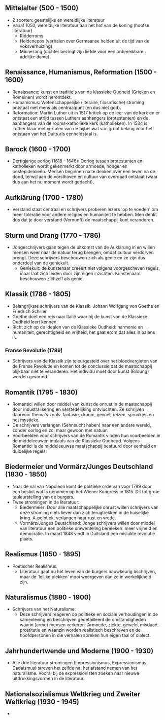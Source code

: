 ## Mittelalter (500 - 1500)
- 2 soorten: geestelijke en wereldlijke literatuur
- Vanaf 1050, wereldlijke literatuur aan het hof van de koning (hoofse literatuur)
    - Ridderroms
    - Heldenepos (verhalen over Germaanse helden uit de tijd van de voksverhuizing)
    - Minnezang (dichter bezingt zijn liefde voor een onbereikbare, adelijke dame)

## Renaissance, Humanismus, Reformation (1500 - 1600)
- Renaissance: kunst en traditie's van de klassieke Oudheid (Grieken en Romeinen) wordt herontdekt.
- Humanismus: Wetenschappelijke (literaire, filosofische) stroming ontstaat met mens als centraalpunt (en dus niet god).
- Reformation: Martin Luther uit in 1517 kritiek op de leer van de kerk en er ontstaat een strijd tussen Luthers aanhangers (protestanten) en de aanhangers van de rooms-katholieke kerk (katholieken). In 1534 is Luther klaar met vertalen van de bijbel wat van groot belang voor het ontstaan van het Duits als eenheidstaal is.

## Barock (1600 - 1700)
- Dertigjarige oorlog (1618 - 1648): Oorlog tussen protestanten en katholieken wordt gekenmerkt door armoede, honger en pestepidemieën. Mensen beginnen na te denken over een leven na de dood, terwijl aan de vorsthoven en cultuur van overdaad ontstaat (waar dus aan het nu moment wordt gedacht).

## Aufklärung (1700 - 1780)
- Verstand staat centraal en schrijvers proberen lezers 'op te voeden' om meer toleratie voor andere religies en humaniteit te hebben. Men denkt dus dat je door verstand (Vernunft) de maatschappij kunt veranderen.

## Sturm und Drang (1770 - 1786)
- Jongeschrijvers gaan tegen de uitkomst van de Auklärung in en willen mensen weer naar de natuur terug brengen, omdat cultuur verdorven brengt. Deze schrijvers beschouwen zich als genie en ze zijn dus onderdeel van de geniekult.
    - Geniekult: de kunstenaar creëert niet volgens voorgescheven regels, maar laat zich leiden door zijn eigen inzichten. Kunstenaars beschouwen zichzelf als genie.

## Klassik (1786 - 1805)
- Belangrijkste schrijvers van de Klassik: Johann Wolfgang von Goethe en Friedrich Schiller
- Goethe doet een reis naar Italië waar hij de kunst van de Klassieke Oudheid leert kennen.
- Richt zich op de idealen van de Klassieke Oudheid: harmonie en humaniteit, gerechtigheid en vrijheid, het gaat erom dat alles in balans is.

### Franse Revolutie (1789)
- Schrijvers van de Klassik zijn teleurgesteld over het bloedvergieten van de Franse Revolutie en komen tot de conclussie dat de maatschappij blijkbaar niet te veranderen. Het individu moet door kunst (Bildung) worden gevormd.

## Romantik (1795 - 1830)
- Romantici willen door middel van kunst de onrust in de maatschappij door industralisering en verstedelijking ontvluchten. Ze schrijven daarvoor thema's zoals: fantasie, droom, gevoel, reizen, sprookjes en het mystieke.
- De schrijvers verlangen (Sehnsucht haben) naar een andere wereld, zonder oorlog en zo, maar gewoon met natuur.
- Voorbeelden voor schrijvers van de Romantik vinden hun voorbeelden in de middeleeuwen inplaats van de Klassieke Oudheud. Volgens Romantici is de middeleeuwse maatschappij bestuurd door eenheid en duidelijke regels.

## Biedermeier und Vormärz/Junges Deutschland (1830 - 1850)
- Naar de val van Napoleon komt de politieke orde van voor 1789 door een besluit wat is genomen op het Wiener Kongress in 1815. Dit tot grote teuleurstelling van de burgers.
- Twee stromingen in de literatuur:
    - Biedermeier: Door alle maatschappelijke onrust willen schrijvers van deze stroming niets liever dan zich terugtrekken in de huiselijke kring. A-polotiek, verlangen naar rust en vrede.
    - Vormärz/Junges Deutschland: Jonge schrijvers willen door middel van literatuur een politieke omwenteling bereieken: meer vrijheid en democratie. In maart 1848 vindt in Duitsland een mislukte revolutie plaats.

## Realismus (1850 - 1895)
- Poetischer Realismus:
    - Literatuur gaat nu het leven van de burgers nauwkeurig bschrijven, maar de 'lelijke plekken' mooi weergeven dan ze in werkelijkheid zijn.

## Naturalismus (1880 - 1900)
- Schrijvers van het Naturalisme:
    - Deze schrijvers reageren op politieke en sociale verhoudingen in de samenleving en beschrijven gedetailleerd de omstandigheden waarin (arme) mensen verkeren. Armoede, ziekte, geweld, misdaad, prostitutie en waanzin worden realistisch beschreven en de hoofdpersonen in die verhalen spreken hun eigen taal of dialect.

## Jahrhundertwende und Moderne (1900 - 1930)
- Alle drie literatuur stromingen (Impressionismus, Expressionismus, Dadaismus) streven het zelfde na, het afstand nemen van het naturalisme. Vooral bij de expressionisten zoeken naar nieuwe uitdrukkingsvormen in de literatuur.

## Nationalsozialismus Weltkrieg und Zweiter Weltkrieg (1930 - 1945)
- 